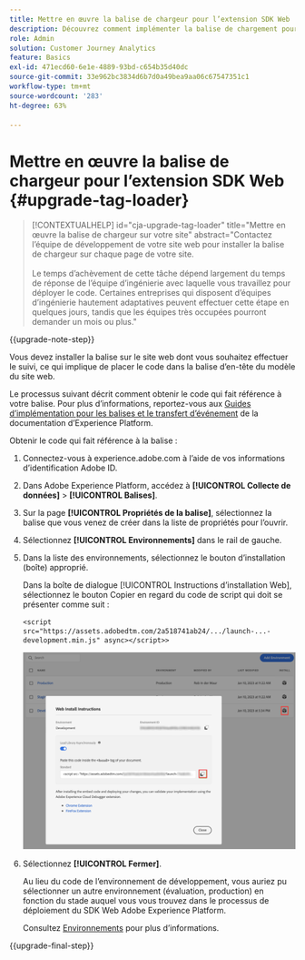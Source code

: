 ```yaml
---
title: Mettre en œuvre la balise de chargeur pour l’extension SDK Web
description: Découvrez comment implémenter la balise de chargement pour l’extension Web SDK
role: Admin
solution: Customer Journey Analytics
feature: Basics
exl-id: 471ecd60-6e1e-4889-93bd-c654b35d40dc
source-git-commit: 33e962bc3834d6b7d0a49bea9aa06c67547351c1
workflow-type: tm+mt
source-wordcount: '283'
ht-degree: 63%

---
```


# Mettre en œuvre la balise de chargeur pour l’extension SDK Web {#upgrade-tag-loader}

<!-- markdownlint-disable MD034 -->

>[!CONTEXTUALHELP]
>id="cja-upgrade-tag-loader"
>title="Mettre en œuvre la balise de chargeur sur votre site"
>abstract="Contactez l’équipe de développement de votre site web pour installer la balise de chargeur sur chaque page de votre site.<br><br>Le temps d’achèvement de cette tâche dépend largement du temps de réponse de l’équipe d’ingénierie avec laquelle vous travaillez pour déployer le code. Certaines entreprises qui disposent d’équipes d’ingénierie hautement adaptatives peuvent effectuer cette étape en quelques jours, tandis que les équipes très occupées pourront demander un mois ou plus."

<!-- markdownlint-enable MD034 -->

{{upgrade-note-step}}

Vous devez installer la balise sur le site web dont vous souhaitez effectuer le suivi, ce qui implique de placer le code dans la balise d’en-tête du modèle du site web.

Le processus suivant décrit comment obtenir le code qui fait référence à votre balise. Pour plus d’informations, reportez-vous aux [Guides d’implémentation pour les balises et le transfert d’événement](https://experienceleague.adobe.com/en/docs/experience-platform/tags/get-started/implementation-guides) de la documentation d’Experience Platform.

Obtenir le code qui fait référence à la balise :

1. Connectez-vous à experience.adobe.com à l’aide de vos informations d’identification Adobe ID.

1. Dans Adobe Experience Platform, accédez à **[!UICONTROL Collecte de données]** > **[!UICONTROL Balises]**.

1. Sur la page **[!UICONTROL Propriétés de la balise]**, sélectionnez la balise que vous venez de créer dans la liste de propriétés pour l’ouvrir.

1. Sélectionnez **[!UICONTROL Environnements]** dans le rail de gauche.

1. Dans la liste des environnements, sélectionnez le bouton d’installation (boîte) approprié.

   Dans la boîte de dialogue [!UICONTROL Instructions d’installation Web], sélectionnez le bouton Copier en regard du code de script qui doit se présenter comme suit :

   ```
   <script src="https://assets.adobedtm.com/2a518741ab24/.../launch-...-development.min.js" async></script>>
   ```

   ![Environnement](assets/environment.png)

1. Sélectionnez **[!UICONTROL Fermer]**.

   Au lieu du code de l’environnement de développement, vous auriez pu sélectionner un autre environnement (évaluation, production) en fonction du stade auquel vous vous trouvez dans le processus de déploiement du SDK Web Adobe Experience Platform.

   Consultez [Environnements](https://experienceleague.adobe.com/docs/experience-platform/tags/publish/environments/environments.html?lang=fr) pour plus d’informations.

{{upgrade-final-step}}
